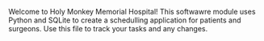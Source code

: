 Welcome to Holy Monkey Memorial Hospital! This softwawre module uses Python and SQLite to create a schedulling application for patients and surgeons. Use this file to track your tasks and any changes.

